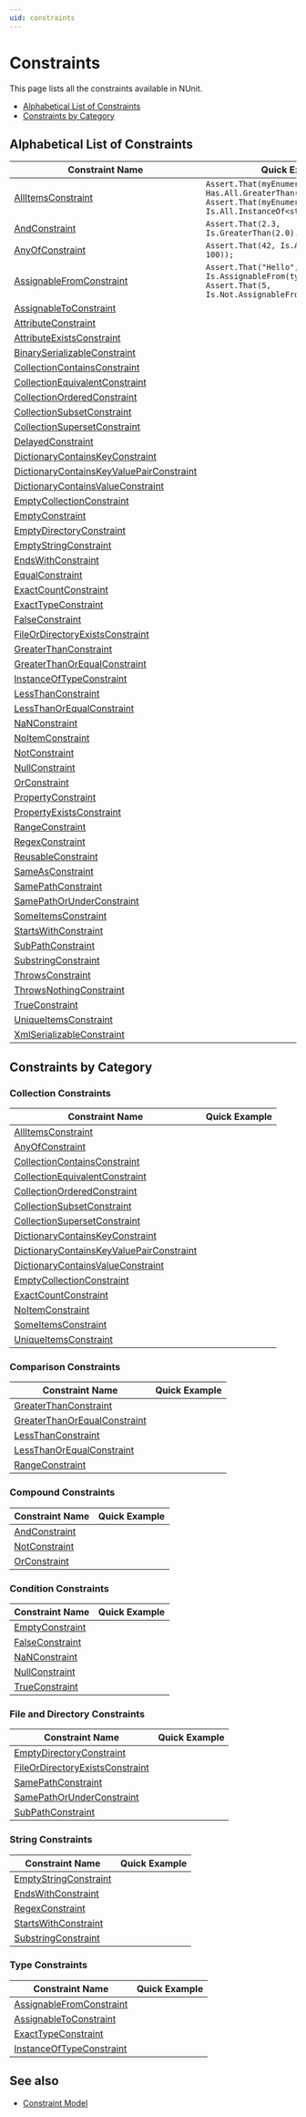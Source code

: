```yaml
---
uid: constraints
---
```


# Constraints

<!-- markdownlint-disable MD033 -->

This page lists all the constraints available in NUnit.

* [Alphabetical List of Constraints](#alphabetical-list-of-constraints)
* [Constraints by Category](#constraints-by-category)

## Alphabetical List of Constraints

| Constraint Name                       | Quick Example |
| ------------------------------------- | ------------- |
| [AllItemsConstraint](AllItemsConstraint.md)               | `Assert.That(myEnumerable, Has.All.GreaterThan(32))`<br/>`Assert.That(myEnumerable, Is.All.InstanceOf<string>()` |
| [AndConstraint](AndConstraint.md)                    | `Assert.That(2.3, Is.GreaterThan(2.0).And.LessThan(3.0))` |
| [AnyOfConstraint](AnyOfConstraint.md)                  | `Assert.That(42, Is.AnyOf(0, -1, 42, 100));` |
| [AssignableFromConstraint](AssignableFromConstraint.md)         | `Assert.That("Hello", Is.AssignableFrom(typeof(string)));`<br/>`Assert.That(5, Is.Not.AssignableFrom<string>());` |
| [AssignableToConstraint](AssignableToConstraint.md)           | |
| [AttributeConstraint](AttributeConstraint.md)              | |
| [AttributeExistsConstraint](AttributeExistsConstraint.md)        | |
| [BinarySerializableConstraint](BinarySerializableConstraint.md)     | |
| [CollectionContainsConstraint](CollectionContainsConstraint.md)     | |
| [CollectionEquivalentConstraint](CollectionEquivalentConstraint.md)   | |
| [CollectionOrderedConstraint](CollectionOrderedConstraint.md)      | |
| [CollectionSubsetConstraint](CollectionSubsetConstraint.md)       | |
| [CollectionSupersetConstraint](CollectionSupersetConstraint.md)     | |
| [DelayedConstraint](DelayedConstraint.md)                | |
| [DictionaryContainsKeyConstraint](DictionaryContainsKeyConstraint.md)  | |
| [DictionaryContainsKeyValuePairConstraint](DictionaryContainsKeyValuePairConstraint.md)  | |
| [DictionaryContainsValueConstraint](DictionaryContainsValueConstraint.md)| |
| [EmptyCollectionConstraint](EmptyCollectionConstraint.md)        | |
| [EmptyConstraint](EmptyConstraint.md)                  | |
| [EmptyDirectoryConstraint](EmptyDirectoryConstraint.md)         | |
| [EmptyStringConstraint](EmptyStringConstraint.md)            | |
| [EndsWithConstraint](EndsWithConstraint.md)               | |
| [EqualConstraint](EqualConstraint.md)                  | |
| [ExactCountConstraint](ExactCountConstraint.md)             | |
| [ExactTypeConstraint](ExactTypeConstraint.md)              | |
| [FalseConstraint](FalseConstraint.md)                  | |
| [FileOrDirectoryExistsConstraint](FileOrDirectoryExistsConstraint.md)  | |
| [GreaterThanConstraint](GreaterThanConstraint.md)            | |
| [GreaterThanOrEqualConstraint](GreaterThanOrEqualConstraint.md)     | |
| [InstanceOfTypeConstraint](InstanceOfTypeConstraint.md)         | |
| [LessThanConstraint](LessThanConstraint.md)               | |
| [LessThanOrEqualConstraint](LessThanOrEqualConstraint.md)        | |
| [NaNConstraint](NaNConstraint.md)                    | |
| [NoItemConstraint](NoItemConstraint.md)                 | |
| [NotConstraint](NotConstraint.md)                    | |
| [NullConstraint](NullConstraint.md)                   | |
| [OrConstraint](OrConstraint.md)                     | |
| [PropertyConstraint](PropertyConstraint.md)               | |
| [PropertyExistsConstraint](PropertyExistsConstraint.md)         | |
| [RangeConstraint](RangeConstraint.md)                  | |
| [RegexConstraint](RegexConstraint.md)                  | |
| [ReusableConstraint](ReusableConstraint.md)               | |
| [SameAsConstraint](SameAsConstraint.md)                 | |
| [SamePathConstraint](SamePathConstraint.md)               | |
| [SamePathOrUnderConstraint](SamePathOrUnderConstraint.md)        | |
| [SomeItemsConstraint](SomeItemsConstraint.md)              | |
| [StartsWithConstraint](StartsWithConstraint.md)             | |
| [SubPathConstraint](SubPathConstraint.md)                | |
| [SubstringConstraint](SubstringConstraint.md)              | |
| [ThrowsConstraint](ThrowsConstraint.md)                 | |
| [ThrowsNothingConstraint](ThrowsNothingConstraint.md)          | |
| [TrueConstraint](TrueConstraint.md)                   | |
| [UniqueItemsConstraint](UniqueItemsConstraint.md)            | |
| [XmlSerializableConstraint](XmlSerializableConstraint.md)        | |

## Constraints by Category

### Collection Constraints

| Constraint Name                      | Quick Example |
| -------------------------------------| ------------- |
| [AllItemsConstraint](AllItemsConstraint.md)               | |
| [AnyOfConstraint](AnyOfConstraint.md)                  | |
| [CollectionContainsConstraint](CollectionContainsConstraint.md)     | |
| [CollectionEquivalentConstraint](CollectionEquivalentConstraint.md)   | |
| [CollectionOrderedConstraint](CollectionOrderedConstraint.md)      | |
| [CollectionSubsetConstraint](CollectionSubsetConstraint.md)       | |
| [CollectionSupersetConstraint](CollectionSupersetConstraint.md)     | |
| [DictionaryContainsKeyConstraint](DictionaryContainsKeyConstraint.md)  | |
| [DictionaryContainsKeyValuePairConstraint](DictionaryContainsKeyValuePairConstraint.md)  | |
| [DictionaryContainsValueConstraint](DictionaryContainsValueConstraint.md)| |
| [EmptyCollectionConstraint](EmptyCollectionConstraint.md)        | |
| [ExactCountConstraint](ExactCountConstraint.md)             | |
| [NoItemConstraint](NoItemConstraint.md)                 | |
| [SomeItemsConstraint](SomeItemsConstraint.md)              | |
| [UniqueItemsConstraint](UniqueItemsConstraint.md)            | |

### Comparison Constraints

| Constraint Name                      | Quick Example |
| -------------------------------------| ------------- |
| [GreaterThanConstraint](GreaterThanConstraint.md)            | |
| [GreaterThanOrEqualConstraint](GreaterThanOrEqualConstraint.md)     | |
| [LessThanConstraint](LessThanConstraint.md)               | |
| [LessThanOrEqualConstraint](LessThanOrEqualConstraint.md)        | |
| [RangeConstraint](RangeConstraint.md)                  | |

### Compound Constraints

| Constraint Name                      | Quick Example |
| -------------------------------------| ------------- |
| [AndConstraint](AndConstraint.md)                    | |
| [NotConstraint](NotConstraint.md)                    | |
| [OrConstraint](OrConstraint.md)                     | |

### Condition Constraints

| Constraint Name                      | Quick Example |
| -------------------------------------| ------------- |
| [EmptyConstraint](EmptyConstraint.md)                  | |
| [FalseConstraint](FalseConstraint.md)                  | |
| [NaNConstraint](NaNConstraint.md)                    | |
| [NullConstraint](NullConstraint.md)                   | |
| [TrueConstraint](TrueConstraint.md)                   | |

### File and Directory Constraints

| Constraint Name                      | Quick Example |
| -------------------------------------| ------------- |
| [EmptyDirectoryConstraint](EmptyDirectoryConstraint.md)         | |
| [FileOrDirectoryExistsConstraint](FileOrDirectoryExistsConstraint.md)  | |
| [SamePathConstraint](SamePathConstraint.md)               | |
| [SamePathOrUnderConstraint](SamePathOrUnderConstraint.md)        | |
| [SubPathConstraint](SubPathConstraint.md)                | |

### String Constraints

| Constraint Name                      | Quick Example |
| -------------------------------------| ------------- |
| [EmptyStringConstraint](EmptyStringConstraint.md)            | |
| [EndsWithConstraint](EndsWithConstraint.md)               | |
| [RegexConstraint](RegexConstraint.md)                  | |
| [StartsWithConstraint](StartsWithConstraint.md)             | |
| [SubstringConstraint](SubstringConstraint.md)              | |

### Type Constraints

| Constraint Name                      | Quick Example |
| -------------------------------------| ------------- |
| [AssignableFromConstraint](AssignableFromConstraint.md)         | |
| [AssignableToConstraint](AssignableToConstraint.md)           | |
| [ExactTypeConstraint](ExactTypeConstraint.md)              | |
| [InstanceOfTypeConstraint](InstanceOfTypeConstraint.md)         | |

## See also

* [Constraint Model](xref:constraintmodel)
